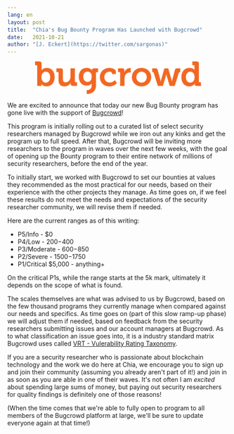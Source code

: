 ```yaml
---
lang: en
layout: post
title:  "Chia's Bug Bounty Program Has Launched with Bugcrowd"
date:   2021-10-21
author: "[J. Eckert](https://twitter.com/sargonas)"
---
```


<p align="center">
<img src="/assets/blog/Bugcrowd-logo.png" alt="Bugcrowd Logo" width="75%">
</p>

We are excited to announce that today our new Bug Bounty program has gone live with the support of [Bugcrowd](https://bugcrowd.com)!

This program is initially rolling out to a curated list of select security researchers managed by Bugcrowd while we iron out any kinks and get the program up to full speed. After that, Bugcrowd will be inviting more researchers to the program in waves over the next few weeks, with the goal of opening up the Bounty program to their entire network of millions of security researchers, before the end of the year.

To initially start, we worked with Bugcrowd to set our bounties at values they recommended as the most practical for our needs, based on their experience with the other projects they manage. As time goes on, if we feel these results do not meet the needs and expectations of the security researcher community, we will revise them if needed.

Here are the current ranges as of this writing:

* P5/Info - $0
* P4/Low - $200-$400
* P3/Moderate - $600-$850
* P2/Severe - $1500-$1750
* P1/Critical $5,000 - anything+

On the critical P1s, while the range starts at the 5k mark, ultimately it depends on the scope of what is found.

The scales themselves are what was advised to us by Bugcrowd, based on the few thousand programs they currently manage when compared against our needs and specifics. As time goes on (part of this slow ramp-up phase) we will adjust them if needed, based on feedback from the security researchers submitting issues and our account managers at Bugcrowd. As to what classification an issue goes into, it is a industry standard matrix Bugcrowd uses called [VRT - Vulerability Rating Taxonomy](https://bugcrowd.com/vulnerability-rating-taxonomy). 

If you are a security researcher who is passionate about blockchain technology and the work we do here at Chia, we encourage you to sign up and join their community (assuming you already aren't part of it!) and join in as soon as you are able in one of their waves. It's not often I am *excited* about spending large sums of money, but paying out security researchers for quality findings is definitely one of those reasons!

(When the time comes that we're able to fully open to program to all members of the Bugcrowd platform at large, we'll be sure to update everyone again at that time!)
